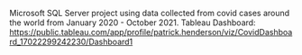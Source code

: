Microsoft SQL Server project using data collected from covid cases around the world from January 2020 - October 2021.
Tableau Dashboard: https://public.tableau.com/app/profile/patrick.henderson/viz/CovidDashboard_17022299242230/Dashboard1
